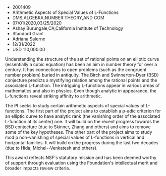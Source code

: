 
* 2001409
* Arithmetic Aspects of Special Values of L-Functions
* DMS,ALGEBRA,NUMBER THEORY,AND COM
* 07/01/2020,03/25/2020
* Ashay Burungale,CA,California Institute of Technology
* Standard Grant
* Adriana Salerno
* 12/31/2022
* USD 110,000.00

Understanding the structure of the set of rational points on an elliptic curve
(essentially a cubic equation) has been an aim in number theory for over a
century. It has connections to open problems (such as the congruent number
problem) buried in antiquity. The Birch and Swinnerton-Dyer (BSD) conjecture
predicts a mystifying relation among the rational points and the associated
L-function. The intriguing L-functions appear in various areas of mathematics
and also in physics. Even though analytic in appearance, the L-functions reveal
striking affinity to arithmetic.

The PI seeks to study certain arithmetic aspects of special values of
L-functions. The first part of the project aims to establish a p-adic criterion
for an elliptic curve to have analytic rank (the vanishing order of the
associated L-function at its center) one. It will build on the recent progress
towards the BSD conjecture (due to Skinner, Zhang and others) and aims to remove
some of the key hypotheses. The other part of the project aims to study mod p
non-vanishing of special values of L-functions in vertical and horizontal
families. It will build on the progress during the last two decades (due to
Hida, Michel--Venkatesh and others).

This award reflects NSF's statutory mission and has been deemed worthy of
support through evaluation using the Foundation's intellectual merit and broader
impacts review criteria.
